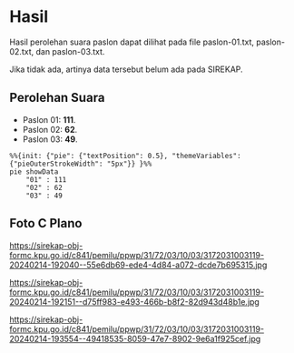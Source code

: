 # Hasil

Hasil perolehan suara paslon dapat dilihat pada file paslon-01.txt, paslon-02.txt, dan paslon-03.txt.

Jika tidak ada, artinya data tersebut belum ada pada SIREKAP.

## Perolehan Suara

 * Paslon 01: **111**.
 * Paslon 02: **62**.
 * Paslon 03: **49**.

```mermaid
%%{init: {"pie": {"textPosition": 0.5}, "themeVariables": {"pieOuterStrokeWidth": "5px"}} }%%
pie showData
    "01" : 111
    "02" : 62
    "03" : 49
```
## Foto C Plano

https://sirekap-obj-formc.kpu.go.id/c841/pemilu/ppwp/31/72/03/10/03/3172031003119-20240214-192040--55e6db69-ede4-4d84-a072-dcde7b695315.jpg

https://sirekap-obj-formc.kpu.go.id/c841/pemilu/ppwp/31/72/03/10/03/3172031003119-20240214-192151--d75ff983-e493-466b-b8f2-82d943d48b1e.jpg

https://sirekap-obj-formc.kpu.go.id/c841/pemilu/ppwp/31/72/03/10/03/3172031003119-20240214-193554--49418535-8059-47e7-8902-9e6a1f925cef.jpg
